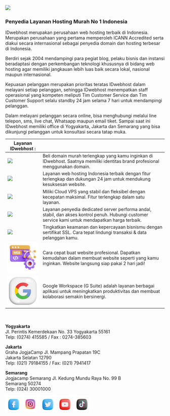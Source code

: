 [<img src="https://raw.githubusercontent.com/ardantus/gemes-bond/main/mark/media/image1.png" style="width:250px;height:auto" />](https://idwebhost.com/)
### Penyedia Layanan Hosting Murah No 1 Indonesia<br/>

IDwebhost merupakan perusahaan web hosting terbaik di Indonesia. Merupakan perusahaan yang pertama memperoleh ICANN Accredited serta diakui secara internasional sebagai penyedia domain dan hosting terbesar di Indonesia.

Berdiri sejak 2004 mendampingi para pegiat blog, pelaku bisnis dan instansi beradaptasi dengan perkembangan teknologi khususnya di bidang web hosting agar memiliki jangkauan lebih luas baik secara lokal, nasional maupun internasional.

Kepuasan pelanggan merupakan prioritas teratas IDwebhost dalam melayani setiap pelanggan, sehingga IDwebhost menempatkan staff operasional yang kompeten meliputi Tim Customer Service dan Tim Customer Support selalu standby 24 jam selama 7 hari untuk mendampingi pelanggan.

Dalam melayani pelanggan secara online, bisa menghubungi melalui line telepon, sms, live chat, Whatsapp maupun email tiket. Sampai saat ini IDwebhost memiliki office di Yogyakarta, Jakarta dan Semarang yang bisa dikunjungi pelanggan untuk konsultasi secara tatap muka.

| Layanan IDwebhost : |  |
| -- | ------ |
| [<img src="https://raw.githubusercontent.com/ardantus/gemes-bond/main/mark/media/image12.png" style="height:auto; width:150px" />](https://idwebhost.com/domain-murah) | Beli domain murah terlengkap yang kamu inginkan di IDwebhost. Saatnya memiliki identitas brand profesional menggunakan domain. |
 | [<img src="https://raw.githubusercontent.com/ardantus/gemes-bond/main/mark/media/image8.png" style="height:auto; width:150px" />](https://idwebhost.com/hosting-murah)  | Layanan web hosting Indonesia terbaik dengan fitur terlengkap dan dukungan 24 jam untuk mendukung kesuksesan website.                              |
 | [<img src="https://raw.githubusercontent.com/ardantus/gemes-bond/main/mark/media/image11.png" style="height:auto; width:150px" />](https://idwebhost.com/vps-murah)   | Miliki Cloud VPS yang stabil dan fleksibel dengan kecepatan maksimal. Fitur terlengkap dalam satu layanan.                                         |
 | [<img src="https://raw.githubusercontent.com/ardantus/gemes-bond/main/mark/media/image10.png" style="height:auto; width:150px" />](https://idwebhost.com/dedicated-server)      | Layanan penyedia dedicated server performa andal, stabil, dan akses kontrol penuh. Hubungi customer service kami untuk mendapatkan harga terbaik.  |
 | [<img src="https://raw.githubusercontent.com/ardantus/gemes-bond/main/mark/media/image13.png" style="height:auto; width:150px" />](https://idwebhost.com/ssl-murah)             | Tingkatkan keamanan dan kepercayaan bisnismu dengan sertifikat SSL. Cara tepat lindungi transaksi & data pelanggan kamu.                           |
 | [<img src="./media/image7.png" style="height:auto; width:150px" />](https://idwebhost.com/jasa-pembuatan-website) | Cara cepat buat website profesional. Dapatkan kemudahan dalam membuat website seperti yang kamu inginkan. Website langsung siap pakai 2 hari jadi! |
 | [<img src="./media/image2.png" style="height:auto; width:150px" />](https://idwebhost.com/gsuite)                 | Google Workspace (G Suite) adalah layanan berbagai aplikasi untuk meningkatkan produktivitas dan membuat kolaborasi semakin bersinergi.            |

<br/><br/>
**Yogyakarta**<br/>
Jl. Perintis Kemerdekaan No. 33 Yogyakarta 55161<br/>
Telp: (0274) 415585 / Fax : 0274-385603


**Jakarta**<br/>
Graha JogjaCamp Jl. Mampang Prapatan 19C <br/>
Jakarta Selatan 12790 <br/>
Telp: (021) 79184155 / Fax: (021) 7941417


**Semarang**<br/>
Jogjacamp Semarang Jl. Kedung Mundu Raya No. 99 B <br/>
Semarang 50274 <br/>
Telp: (024) 30001000


[<img src="./media/image3.png" style="width:auto;height:50px" />](https://www.facebook.com/idwebhost/)   [<img src="./media/image6.png"  style="width:auto;height:50px" />](https://instagram.com/idwebhostcom) [<img src="./media/image4.png"  style="width:auto;height:50px" />](https://twitter.com/idwebhost)   [<img src="./media/image9.png" style="width:auto;height:50px" />](https://www.youtube.com/c/IDwebhostdotcom)   [<img src="./media/image5.png" style="width:auto;height:50px" />](https://www.tiktok.com/@idwebhost)
